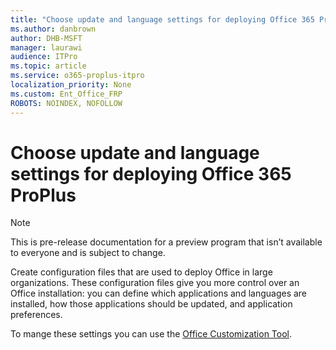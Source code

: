 ```yaml
---
title: "Choose update and language settings for deploying Office 365 ProPlus"
ms.author: danbrown
author: DHB-MSFT
manager: laurawi
audience: ITPro
ms.topic: article
ms.service: o365-proplus-itpro
localization_priority: None
ms.custom: Ent_Office_FRP
ROBOTS: NOINDEX, NOFOLLOW
---
```


# Choose update and language settings for deploying Office 365 ProPlus

> [!NOTE]
> This is pre-release documentation for a preview program that isn’t available to everyone and is subject to change.

Create configuration files that are used to deploy Office in large organizations. These configuration files give you more control over an Office installation: you can define which applications and languages are installed, how those applications should be updated, and application preferences.

To mange these settings you can use the [Office Customization Tool](https://config.office.com/officeSettings/configure).
